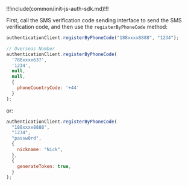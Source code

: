 !!!include(common/init-js-auth-sdk.md)!!!

First, call the SMS verification code sending interface to send the SMS verification code, and then use the `registerByPhoneCode` method:


```javascript
authenticationClient.registerByPhoneCode("188xxxx8888", "1234");

// Overseas Number
authenticationClient.registerByPhoneCode(
  '788xxxx637',
  '1234',
  null,
  null,
  {
    phoneCountryCode: '+44'
  }
);
```

or:

```javascript
authenticationClient.registerByPhoneCode(
  "188xxxx8888",
  "1234",
  "passw0rd",
  {
    nickname: "Nick",
  },
  {
    generateToken: true,
  }
);
```
